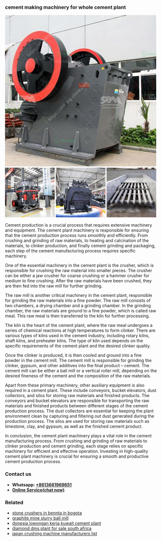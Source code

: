 <h3>cement making machinery for whole cement plant</h3><img src='1708497326.jpg' alt=''><p>Cement production is a crucial process that requires extensive machinery and equipment. The cement plant machinery is responsible for ensuring that the cement production process runs smoothly and efficiently. From crushing and grinding of raw materials, to heating and calcination of the materials, to clinker production, and finally cement grinding and packaging, each step of the cement manufacturing process requires specific machinery.</p><p>One of the essential machinery in the cement plant is the crusher, which is responsible for crushing the raw material into smaller pieces. The crusher can be either a jaw crusher for coarse crushing or a hammer crusher for medium to fine crushing. After the raw materials have been crushed, they are then fed into the raw mill for further grinding.</p><p>The raw mill is another critical machinery in the cement plant, responsible for grinding the raw materials into a fine powder. The raw mill consists of two chambers, a drying chamber and a grinding chamber. In the grinding chamber, the raw materials are ground to a fine powder, which is called raw meal. This raw meal is then transferred to the kiln for further processing.</p><p>The kiln is the heart of the cement plant, where the raw meal undergoes a series of chemical reactions at high temperatures to form clinker. There are various types of kilns used in the cement industry, including rotary kilns, shaft kilns, and preheater kilns. The type of kiln used depends on the specific requirements of the cement plant and the desired clinker quality.</p><p>Once the clinker is produced, it is then cooled and ground into a fine powder in the cement mill. The cement mill is responsible for grinding the clinker, gypsum, and other additives into the final product – cement. The cement mill can be either a ball mill or a vertical roller mill, depending on the desired fineness of the cement and the composition of the raw materials.</p><p>Apart from these primary machinery, other auxiliary equipment is also required in a cement plant. These include conveyors, bucket elevators, dust collectors, and silos for storing raw materials and finished products. The conveyors and bucket elevators are responsible for transporting the raw materials and finished products between different stages of the cement production process. The dust collectors are essential for keeping the plant environment clean by capturing and filtering out dust generated during the production process. The silos are used for storing raw materials such as limestone, clay, and gypsum, as well as the finished cement product.</p><p>In conclusion, the cement plant machinery plays a vital role in the cement manufacturing process. From crushing and grinding of raw materials to clinker production and cement grinding, each stage relies on specific machinery for efficient and effective operation. Investing in high-quality cement plant machinery is crucial for ensuring a smooth and productive cement production process.</p><h3>Contact us</h3><ul><li><strong>Whatsapp:&nbsp;<a href="https://wa.me/8613661969651">+8613661969651</a></strong></li><li><a href="https://swt.shibang-china.com/?git&amp;zhl&amp;cement making machinery for whole cement plant"><strong>Online Service(chat now)</strong></a></li></ul><h3>Related</h3><ul><li><a href='stone crushers in bennta in bogota.md'>stone crushers in bennta in bogota</a></li><li><a href='graphite mine slurry ball mill.md'>graphite mine slurry ball mill</a></li><li><a href='donesia lowongan kerja kuwait cement plant.md'>donesia lowongan kerja kuwait cement plant</a></li><li><a href='diamond dms plant for sale south africa.md'>diamond dms plant for sale south africa</a></li><li><a href='japan crushing machine manufacturers list.md'>japan crushing machine manufacturers list</a></li></ul>